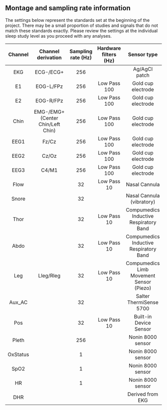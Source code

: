 ## Montage and sampling rate information

The settings below represent the standards set at the beginning of the project. There may be a small proportion of studies and signals that do not match these standards exactly. Please review the settings at the individual sleep study level as you proceed with any analyses.

|  Channel   |        Channel derivation         |  Sampling rate (Hz)  |  Hardware filters (Hz)  |              Sensor type                 |
|:----------:|:---------------------------------:|:--------------------:|:-----------------------:|:----------------------------------------:|
| EKG        | ECG-/ECG+                         |  256                 |                         | Ag/AgCl patch                            |
| E1         | EOG-L/FPz                         |  256                 |  Low Pass 100           | Gold cup electrode                       |
| E2         | EOG-R/FPz                         |  256                 |  Low Pass 100           | Gold cup electrode                       |
| Chin       | EMG-/EMG+ (Center Chin/Left Chin) |  256                 |  Low Pass 100           | Gold cup electrode                       |
| EEG1       | Fz/Cz                             |  256                 |  Low Pass 100           | Gold cup electrode                       |
| EEG2       | Cz/Oz                             |  256                 |  Low Pass 100           | Gold cup electrode                       |
| EEG3       | C4/M1                             |  256                 |  Low Pass 100           | Gold cup electrode                       |
| Flow       |                                   |   32                 |  Low Pass 10            | Nasal Cannula                            |
| Snore      |                                   |   32                 |                         | Nasal Cannula (vibratory)                |
| Thor       |                                   |   32                 |  Low Pass 10            | Compumedics Inductive Respiratory Band   |
| Abdo       |                                   |   32                 |  Low Pass 10            | Compumedics Inductive Respiratory Band   |
| Leg        | Lleg/Rleg                         |   32                 |  Low Pass 10            | Compumedics Limb Movement Sensor (Piezo) |
| Aux_AC     |                                   |   32                 |                         | Salter ThermiSense 5700                  |
| Pos        |                                   |   32                 |  Low Pass 10            | Built-in Device Sensor                   |
| Pleth      |                                   |  256                 |                         | Nonin 8000 sensor                        |
| OxStatus   |                                   |    1                 |                         | Nonin 8000 sensor                        |
| SpO2       |                                   |    1                 |                         | Nonin 8000 sensor                        |
| HR         |                                   |    1                 |                         | Nonin 8000 sensor                        |
| DHR        |                                   |                      |                         | Derived from EKG                         |
